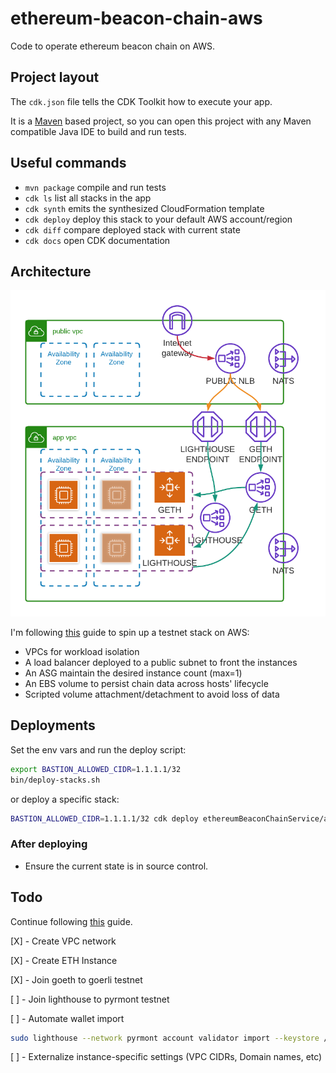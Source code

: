 # ethereum-beacon-chain-aws
Code to operate ethereum beacon chain on AWS.

## Project layout

The `cdk.json` file tells the CDK Toolkit how to execute your app.

It is a [Maven](https://maven.apache.org/) based project, so you can open this project with any Maven compatible Java IDE to build and run tests.

## Useful commands

 * `mvn package`     compile and run tests
 * `cdk ls`          list all stacks in the app
 * `cdk synth`       emits the synthesized CloudFormation template
 * `cdk deploy`      deploy this stack to your default AWS account/region
 * `cdk diff`        compare deployed stack with current state
 * `cdk docs`        open CDK documentation

## Architecture

![Ethereum Beacon Chain Service](docs/Ethereum_Beacon_Chain_Service.png)

I'm following [this](https://someresat.medium.com/guide-to-staking-on-ethereum-2-0-ubuntu-pyrmont-lighthouse-a634d3b87393) guide to spin up a testnet stack on AWS:
- VPCs for workload isolation
- A load balancer deployed to a public subnet to front the instances
- An ASG maintain the desired instance count (max=1)
- An EBS volume to persist chain data across hosts' lifecycle
- Scripted volume attachment/detachment to avoid loss of data

## Deployments
Set the env vars and run the deploy script:

```bash
export BASTION_ALLOWED_CIDR=1.1.1.1/32
bin/deploy-stacks.sh
```
or deploy a specific stack:

```bash
BASTION_ALLOWED_CIDR=1.1.1.1/32 cdk deploy ethereumBeaconChainService/administration --require-approval never
```

### After deploying
- Ensure the current state is in source control.

## Todo

Continue following [this](https://someresat.medium.com/guide-to-staking-on-ethereum-2-0-ubuntu-pyrmont-lighthouse-a634d3b87393) guide.

[X] - Create VPC network

[X] - Create ETH Instance

[X] - Join goeth to goerli testnet

[ ] - Join lighthouse to pyrmont testnet

[ ] - Automate wallet import
```bash
sudo lighthouse --network pyrmont account validator import --keystore /home/ubuntu/validator_keys/keystore.json --datadir /var/lib/lighthouse
```
[ ] - Externalize instance-specific settings (VPC CIDRs, Domain names, etc)
